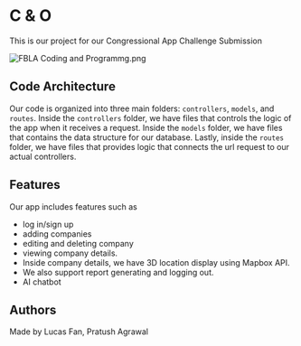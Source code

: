 # C & O 

This is our project for our Congressional App Challenge Submission

![FBLA Coding and Programmg.png](D:\0sysdata\Downloads\FBLA%20Coding%20and%20Programmg.png)

## Code Architecture

Our code is organized into three main folders: `controllers`, `models`, and
`routes`. Inside the `controllers` folder, we have files that controls the logic
of the app when it receives a request. Inside the `models` folder, we have files
that contains the data structure for our database. Lastly, inside the `routes`
folder, we have files that provides logic that connects the url request to our
actual controllers.

## Features

Our app includes features such as

- log in/sign up
- adding companies
- editing and deleting company
- viewing company details.
- Inside company details, we have 3D location display using Mapbox API.
- We also support report generating and logging out.
- AI chatbot

## Authors

Made by Lucas Fan, Pratush Agrawal
